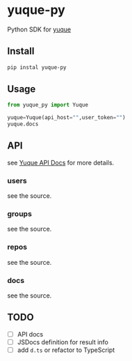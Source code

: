 # yuque-py

Python SDK for [yuque](https://www.yuque.com/yuque/developer/api)


## Install

```bash
pip instal yuque-py
```

## Usage

```python
from yuque_py import Yuque

yuque=Yuque(api_host="",user_token="")
yuque.docs
```


## API

see [Yuque API Docs](https://www.yuque.com/yuque/developer/api) for more details.

### users

see the source.

### groups

see the source.

### repos

see the source.

### docs

see the source.

## TODO

- [ ] API docs
- [ ] JSDocs definition for result info
- [ ] add `d.ts` or refactor to TypeScript

